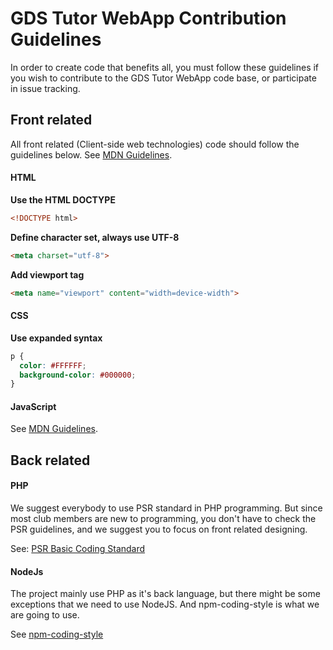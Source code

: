 # GDS Tutor WebApp Contribution Guidelines

In order to create code that benefits all, you must follow these guidelines if you wish to contribute to the GDS Tutor
WebApp code base, or participate in issue tracking.

## Front related

All front related (Client-side web technologies) code should follow the guidelines below.
See [MDN Guidelines](https://developer.mozilla.org/en-US/docs/MDN/Contribute/Guidelines).

#### HTML

**Use the HTML DOCTYPE**
```html
<!DOCTYPE html>
```

**Define character set, always use UTF-8**
```html
<meta charset="utf-8">
```

**Add viewport tag**
```html
<meta name="viewport" content="width=device-width">
```

#### CSS

**Use expanded syntax**
```css
p {
  color: #FFFFFF;
  background-color: #000000;
}
```
#### JavaScript

See [MDN Guidelines](https://developer.mozilla.org/en-US/docs/MDN/Contribute/Guidelines).

## Back related

#### PHP

We suggest everybody to use PSR standard in PHP programming. But since most club members are new to programming, you
don't have to check the PSR guidelines, and we suggest you to focus on front related designing.

See: [PSR Basic Coding Standard](
https://github.com/php-fig/fig-standards/blob/master/accepted/PSR-1-basic-coding-standard.md)

#### NodeJs

The project mainly use PHP as it's back language, but there might be some exceptions that we need to use NodeJS. And
npm-coding-style is what we are going to use.

See [npm-coding-style](https://docs.npmjs.com/misc/coding-style)
